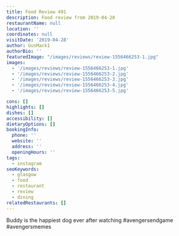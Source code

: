 ```yaml
---
title: Food Review 491
description: Food review from 2019-04-28
restaurantName: null
location: ''
coordinates: null
visitDate: '2019-04-28'
author: GusMack1
authorBio: ''
featuredImage: "/images/reviews/review-1556466253-1.jpg"
images:
  - '/images/reviews/review-1556466253-1.jpg'
  - '/images/reviews/review-1556466253-2.jpg'
  - '/images/reviews/review-1556466253-3.jpg'
  - '/images/reviews/review-1556466253-4.jpg'
  - '/images/reviews/review-1556466253-5.jpg'

cons: []
highlights: []
dishes: []
accessibility: []
dietaryOptions: []
bookingInfo:
  phone: ''
  website: ''
  address: ''
  openingHours: ''
tags:
  - instagram
seoKeywords:
  - glasgow
  - food
  - restaurant
  - review
  - dining
relatedRestaurants: []
---
```

Buddy is the happiest dog ever after watching  #avengersendgame #avengersmemes
